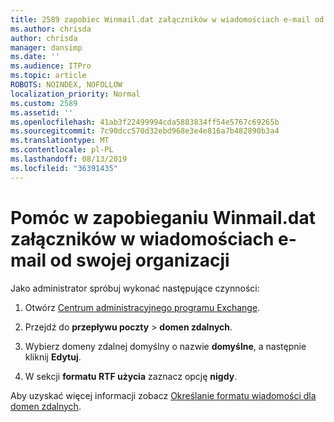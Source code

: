 ```yaml
---
title: 2589 zapobiec Winmail.dat załączników w wiadomościach e-mail od swojej organizacji
ms.author: chrisda
author: chrisda
manager: dansimp
ms.date: ''
ms.audience: ITPro
ms.topic: article
ROBOTS: NOINDEX, NOFOLLOW
localization_priority: Normal
ms.custom: 2589
ms.assetid: ''
ms.openlocfilehash: 41ab3f22499994cda5883834ff54e5767c69265b
ms.sourcegitcommit: 7c90dcc570d32ebd968e3e4e816a7b482890b3a4
ms.translationtype: MT
ms.contentlocale: pl-PL
ms.lasthandoff: 08/13/2019
ms.locfileid: "36391435"
---
```

# <a name="help-prevent-winmaildat-attachments-in-email-messages-from-your-organization"></a>Pomóc w zapobieganiu Winmail.dat załączników w wiadomościach e-mail od swojej organizacji

Jako administrator spróbuj wykonać następujące czynności:

1. Otwórz [Centrum administracyjnego programu Exchange](https://outlook.office365.com/ecp/).

2. Przejdź do **przepływu poczty** > **domen zdalnych**.

3. Wybierz domeny zdalnej domyślny o nazwie **domyślne**, a następnie kliknij **Edytuj**.

4. W sekcji **formatu RTF użycia** zaznacz opcję **nigdy**.

Aby uzyskać więcej informacji zobacz [Określanie formatu wiadomości dla domen zdalnych](https://docs.microsoft.com/Exchange/mail-flow-best-practices/remote-domains/remote-domains#specifying-message-format).
